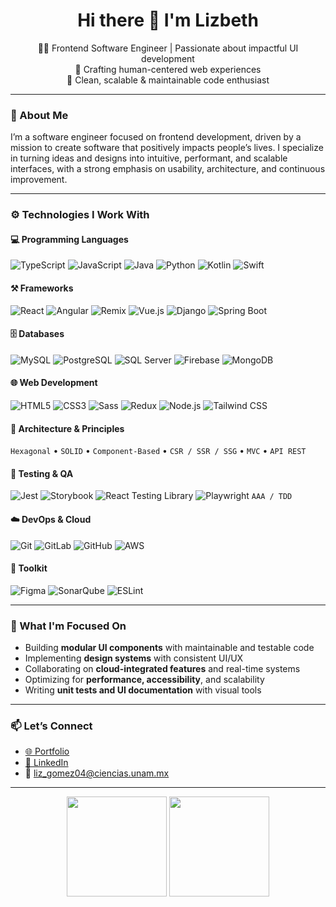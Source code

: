 <h1 align="center">Hi there 👋 I'm Lizbeth</h1>

<p align="center">
  👩‍💻 Frontend Software Engineer | Passionate about impactful UI development<br/>
  🌱 Crafting human-centered web experiences<br/>
  🚀 Clean, scalable & maintainable code enthusiast
</p>

---

### 🌟 About Me

I’m a software engineer focused on frontend development, driven by a mission to create software that positively impacts people’s lives. I specialize in turning ideas and designs into intuitive, performant, and scalable interfaces, with a strong emphasis on usability, architecture, and continuous improvement.

---

### ⚙️ Technologies I Work With

#### 💻 Programming Languages  
![TypeScript](https://img.shields.io/badge/-TypeScript-3178C6?style=for-the-badge&logo=typescript&logoColor=white) 
![JavaScript](https://img.shields.io/badge/-JavaScript-F7DF1E?style=for-the-badge&logo=javascript&logoColor=black) 
![Java](https://img.shields.io/badge/-Java-007396?style=for-the-badge&logo=java&logoColor=white) 
![Python](https://img.shields.io/badge/-Python-3776AB?style=for-the-badge&logo=python&logoColor=white) 
![Kotlin](https://img.shields.io/badge/-Kotlin-0095D5?style=for-the-badge&logo=kotlin&logoColor=white) 
![Swift](https://img.shields.io/badge/-Swift-FA7343?style=for-the-badge&logo=swift&logoColor=white)

#### ⚒ Frameworks  
![React](https://img.shields.io/badge/-React-20232A?style=for-the-badge&logo=react&logoColor=61DAFB) 
![Angular](https://img.shields.io/badge/-Angular-DD0031?style=for-the-badge&logo=angular&logoColor=white) 
![Remix](https://img.shields.io/badge/-Remix-000000?style=for-the-badge&logo=remix&logoColor=white) 
![Vue.js](https://img.shields.io/badge/-Vue.js-4FC08D?style=for-the-badge&logo=vue.js&logoColor=white) 
![Django](https://img.shields.io/badge/-Django-092E20?style=for-the-badge&logo=django&logoColor=white) 
![Spring Boot](https://img.shields.io/badge/-Spring%20Boot-6DB33F?style=for-the-badge&logo=spring-boot&logoColor=white)

#### 🗄 Databases  
![MySQL](https://img.shields.io/badge/-MySQL-4479A1?style=for-the-badge&logo=mysql&logoColor=white) 
![PostgreSQL](https://img.shields.io/badge/-PostgreSQL-4169E1?style=for-the-badge&logo=postgresql&logoColor=white) 
![SQL Server](https://img.shields.io/badge/-SQL%20Server-CC2927?style=for-the-badge&logo=microsoft-sql-server&logoColor=white) 
![Firebase](https://img.shields.io/badge/-Firebase-FFCA28?style=for-the-badge&logo=firebase&logoColor=black) 
![MongoDB](https://img.shields.io/badge/-MongoDB-47A248?style=for-the-badge&logo=mongodb&logoColor=white)

#### 🌐 Web Development  
![HTML5](https://img.shields.io/badge/-HTML5-E34F26?style=for-the-badge&logo=html5&logoColor=white) 
![CSS3](https://img.shields.io/badge/-CSS3-1572B6?style=for-the-badge&logo=css3&logoColor=white) 
![Sass](https://img.shields.io/badge/-Sass-CC6699?style=for-the-badge&logo=sass&logoColor=white) 
![Redux](https://img.shields.io/badge/-Redux-764ABC?style=for-the-badge&logo=redux&logoColor=white) 
![Node.js](https://img.shields.io/badge/-Node.js-339933?style=for-the-badge&logo=nodedotjs&logoColor=white) 
![Tailwind CSS](https://img.shields.io/badge/-Tailwind%20CSS-06B6D4?style=for-the-badge&logo=tailwind-css&logoColor=white)

#### 🧱 Architecture & Principles  
`Hexagonal` • `SOLID` • `Component-Based` • `CSR / SSR / SSG` • `MVC` • `API REST`

#### 🧪 Testing & QA  
![Jest](https://img.shields.io/badge/-Jest-C21325?style=for-the-badge&logo=jest&logoColor=white) 
![Storybook](https://img.shields.io/badge/-Storybook-FF4785?style=for-the-badge&logo=storybook&logoColor=white) 
![React Testing Library](https://img.shields.io/badge/-Testing%20Library-E33332?style=for-the-badge&logo=testing-library&logoColor=white) 
![Playwright](https://img.shields.io/badge/-Playwright-2EAD33?style=for-the-badge&logo=playwright&logoColor=white) 
`AAA / TDD`

#### ☁️ DevOps & Cloud  
![Git](https://img.shields.io/badge/-Git-F05032?style=for-the-badge&logo=git&logoColor=white) 
![GitLab](https://img.shields.io/badge/-GitLab-FC6D26?style=for-the-badge&logo=gitlab&logoColor=white) 
![GitHub](https://img.shields.io/badge/-GitHub-181717?style=for-the-badge&logo=github&logoColor=white)
![AWS](https://img.shields.io/badge/-AWS-232F3E?style=for-the-badge&logo=amazon-aws&logoColor=white)

#### 🧰 Toolkit  
![Figma](https://img.shields.io/badge/-Figma-F24E1E?style=for-the-badge&logo=figma&logoColor=white) 
![SonarQube](https://img.shields.io/badge/-SonarQube-4E9BCD?style=for-the-badge&logo=sonarqube&logoColor=white) 
![ESLint](https://img.shields.io/badge/-ESLint-4B32C3?style=for-the-badge&logo=eslint&logoColor=white)

---

### 🔭 What I'm Focused On

- Building **modular UI components** with maintainable and testable code
- Implementing **design systems** with consistent UI/UX
- Collaborating on **cloud-integrated features** and real-time systems
- Optimizing for **performance, accessibility**, and scalability
- Writing **unit tests and UI documentation** with visual tools

---

### 📫 Let’s Connect

- [🌐 Portfolio](https://tu-portfolio.com)
- [💼 LinkedIn](https://www.linkedin.com/in/heidi-lizbeth-g%C3%B3mez-de-la-torre-34030720a/)
- 📧 liz_gomez04@ciencias.unam.mx

---

<p align="center">
  <img src="https://github-readme-stats.vercel.app/api?username=BethGomez44&show_icons=true&theme=radical" height="160"/>
  <img src="https://streak-stats.demolab.com?user=BethGomez44&theme=radical" height="160"/>
</p>
